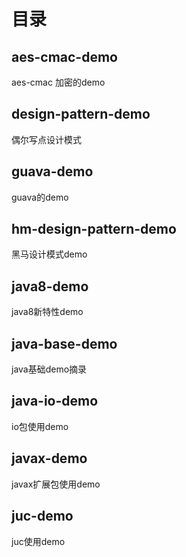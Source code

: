 # 目录
## aes-cmac-demo
aes-cmac 加密的demo

## design-pattern-demo
偶尔写点设计模式

## guava-demo
guava的demo

## hm-design-pattern-demo
黑马设计模式demo

## java8-demo
java8新特性demo

## java-base-demo
java基础demo摘录

## java-io-demo
io包使用demo

## javax-demo
javax扩展包使用demo

## juc-demo
juc使用demo

